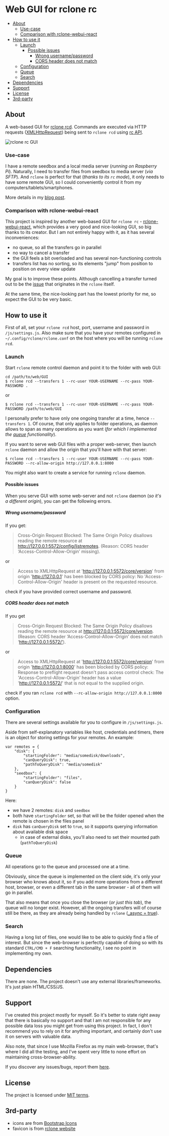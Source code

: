 # Web GUI for rclone rc

- [About](#about)
  - [Use-case](#use-case)
  - [Comparison with rclone-webui-react](#comparison-with-rclone-webui-react)
- [How to use it](#how-to-use-it)
  - [Launch](#launch)
    - [Possible issues](#possible-issues)
      - [Wrong username/password](#wrong-usernamepassword)
      - [CORS header does not match](#cors-header-does-not-match)
  - [Configuration](#configuration)
  - [Queue](#queue)
  - [Search](#search)
- [Dependencies](#dependencies)
- [Support](#support)
- [License](#license)
- [3rd-party](#3rd-party)

## About

A web-based GUI for [rclone rcd](https://rclone.org/commands/rclone_rcd/). Commands are executed via HTTP requests ([XMLHttpRequest](https://developer.mozilla.org/en-US/docs/Web/API/XMLHttpRequest)) being sent to `rclone rcd` using [rc API](https://rclone.org/rc/).

![rclone rc GUI](/screenshot.png?raw=true)

### Use-case

I have a remote seedbox and a local media server (*running on Raspberry Pi*). Naturally, I need to transfer files from seedbox to media server (*via SFTP*). And `rclone` is perfect for that (*thanks to its `rc` mode*), it only needs to have some remote GUI, so I could conveniently control it from my computers/tablets/smartphones.

More details in my [blog post](https://retifrav.github.io/blog/2019/12/26/appletv-kodi-network-share/#downloading-new-files).

### Comparison with rclone-webui-react

This project is inspired by another web-based GUI for `rclone rc` - [rclone-webui-react](https://github.com/rclone/rclone-webui-react), which provides a very good and nice-looking GUI, so big thanks to its creator. But I am not entirely happy with it, as it has several inconveniences:

- no queue, so all the transfers go in parallel
- no way to cancel a transfer
- the GUI feels a bit overloaded and has several non-functioning controls
- transfers list has no sorting, so its elements "jump" from position to position on every view update

My goal is to improve these points. Although cancelling a transfer turned out to be the [issue](https://github.com/retifrav/rclone-rc-web-gui/issues/4) that originates in the `rclone` itself.

At the same time, the nice-looking part has the lowest priority for me, so expect the GUI to be very basic.

## How to use it

First of all, set your `rclone rcd` host, port, username and password in `/js/settings.js`. Also make sure that you have your remotes configured in `~/.config/rclone/rclone.conf` on the host where you will be running `rclone rcd`.

### Launch

Start `rclone` remote control daemon and point it to the folder with web GUI:

```
cd /path/to/web/GUI
$ rclone rcd --transfers 1 --rc-user YOUR-USERNAME --rc-pass YOUR-PASSWORD .
```

or

```
$ rclone rcd --transfers 1 --rc-user YOUR-USERNAME --rc-pass YOUR-PASSWORD /path/to/web/GUI
```

I personally prefer to have only one ongoing transfer at a time, hence `--transfers 1`. Of course, that only applies to folder operations, as daemon allows to span as many operations as you want (*for which I implemented the [queue](#queue) functionality*).

If you want to serve web GUI files with a proper web-server, then launch `rclone` daemon and allow the origin that you'll have with that server:

```
$ rclone rcd --transfers 1 --rc-user YOUR-USERNAME --rc-pass YOUR-PASSWORD --rc-allow-origin http://127.0.0.1:8000
```

You might also want to create a service for running `rclone` daemon.

#### Possible issues

When you serve GUI with some web-server and not `rclone` daemon (*so it's a different origin*), you can get the following errors.

##### Wrong username/password

If you get:

> Cross-Origin Request Blocked: The Same Origin Policy disallows reading the remote resource at http://127.0.0.1:5572/config/listremotes. (Reason: CORS header ‘Access-Control-Allow-Origin’ missing).

or

> Access to XMLHttpRequest at 'http://127.0.0.1:5572/core/version' from origin 'http://127.0.0.1' has been blocked by CORS policy: No 'Access-Control-Allow-Origin' header is present on the requested resource.

check if you have provided correct username and password.

##### CORS header does not match

If you get

> Cross-Origin Request Blocked: The Same Origin Policy disallows reading the remote resource at http://127.0.0.1:5572/core/version. (Reason: CORS header ‘Access-Control-Allow-Origin’ does not match ‘http://127.0.0.1:5572/’).

or

> Access to XMLHttpRequest at 'http://127.0.0.1:5572/core/version' from origin 'http://127.0.0.1:8000' has been blocked by CORS policy: Response to preflight request doesn't pass access control check: The 'Access-Control-Allow-Origin' header has a value 'http://127.0.0.1:5572/' that is not equal to the supplied origin.

check if you ran `rclone rcd` with `--rc-allow-origin http://127.0.0.1:8000` option.

### Configuration

There are several settings available for you to configure in `/js/settings.js`.

Aside from self-explanatory variables like host, credentials and timers, there is an object for storing settings for your remotes. An example:

```
var remotes = {
    "disk": {
        "startingFolder": "media/somedisk/downloads",
        "canQueryDisk": true,
        "pathToQueryDisk": "media/somedisk"
    },
    "seedbox": {
        "startingFolder": "files",
        "canQueryDisk": false
    }
}
```

Here:

- we have 2 remotes: `disk` and `seedbox`
- both have `startingFolder` set, so that will be the folder opened when the remote is chosen in the files panel
- `disk` has `canQueryDisk` set to `true`, so it supports querying information about available disk space
  - in case of external disks, you'll also need to set their mounted path (`pathToQueryDisk`)

### Queue

All operations go to the queue and processed one at a time.

Obviously, since the queue is implemented on the client side, it's only your browser who knows about it, so if you add more operations from a different host, browser, or even a different tab in the same browser - all of them will go in parallel.

That also means that once you close the browser (*or just this tab*), the queue will no longer exist. However, all the ongoing transfers will of course still be there, as they are already being handled by `rclone` ([_async = true](https://rclone.org/rc/#running-asynchronous-jobs-with-async-true)).

### Search

Having a long list of files, one would like to be able to quickly find a file of interest. But since the web-browser is perfectly capable of doing so with its standard `CTRL/CMD + F` searching functionality, I see no point in implementing my own.

## Dependencies

There are none. The project doesn't use any external libraries/frameworks. It's just plain HTML/CSS/JS.

## Support

I've created this project mostly for myself. So it's better to state right away that there is basically no support and that I am not responsible for any possible data loss you might get from using this project. In fact, I don't recommend you to rely on it for anything important, and certainly don't use it on servers with valuable data.

Also note, that since I use Mozilla Firefox as my main web-browser, that's where I did all the testing, and I've spent very little to none effort on maintaining cross-browser-ability.

If you discover any issues/bugs, report them [here](https://github.com/retifrav/rclone-rc-web-gui/issues).

## License

The project is licensed under [MIT terms](/LICENSE).

## 3rd-party

- icons are from [Bootstrap Icons](https://icons.getbootstrap.com/)
- favicon is from [rclone website](https://rclone.org/)
